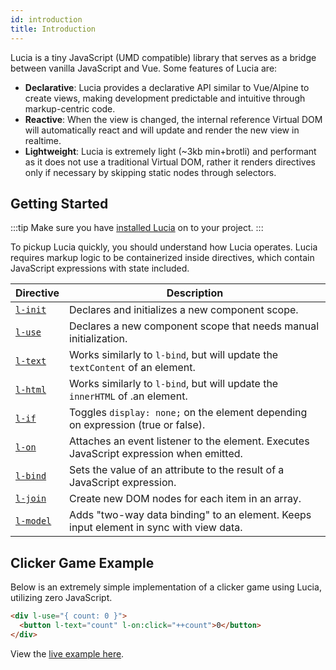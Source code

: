 ```yaml
---
id: introduction
title: Introduction
---
```


Lucia is a tiny JavaScript (UMD compatible) library that serves as a bridge between vanilla JavaScript and Vue. Some features of Lucia are:

- **Declarative**: Lucia provides a declarative API similar to Vue/Alpine to create views, making development predictable and intuitive through markup-centric code.
- **Reactive**: When the view is changed, the internal reference Virtual DOM will automatically react and will update and render the new view in realtime.
- **Lightweight**: Lucia is extremely light (~3kb min+brotli) and performant as it does not use a traditional Virtual DOM, rather it renders directives only if necessary by skipping static nodes through selectors.

## Getting Started

:::tip
Make sure you have [installed Lucia](/docs/installation) on to your project.
:::

To pickup Lucia quickly, you should understand how Lucia operates. Lucia requires markup logic to be containerized inside directives, which contain JavaScript expressions with state included.

| Directive                              | Description                                                                             |
| -------------------------------------- | --------------------------------------------------------------------------------------- |
| [`l-init`](/docs/componentScope)       | Declares and initializes a new component scope.                                         |
| [`l-use`](/docs/componentScope)        | Declares a new component scope that needs manual initialization.                        |
| [`l-text`](/docs/declarativeRendering) | Works similarly to `l-bind`, but will update the `textContent` of an element.           |
| [`l-html`](/docs/declarativeRendering) | Works similarly to `l-bind`, but will update the `innerHTML` of .an element.            |
| [`l-if`](/docs/conditionals)           | Toggles `display: none;` on the element depending on expression (true or false).        |
| [`l-on`](/docs/eventHandling)          | Attaches an event listener to the element. Executes JavaScript expression when emitted. |
| [`l-bind`](/docs/attributeBinding)     | Sets the value of an attribute to the result of a JavaScript expression.                |
| [`l-join`](/docs/joiningItems)         | Create new DOM nodes for each item in an array.                                         |
| [`l-model`](/docs/formInputBindings)   | Adds "two-way data binding" to an element. Keeps input element in sync with view data.  |

## Clicker Game Example

Below is an extremely simple implementation of a clicker game using Lucia, utilizing zero JavaScript.

```html
<div l-use="{ count: 0 }">
  <button l-text="count" l-on:click="++count">0</button>
</div>
```

View the [live example here](https://codepen.io/aidenybai/pen/jOrXdKj).

